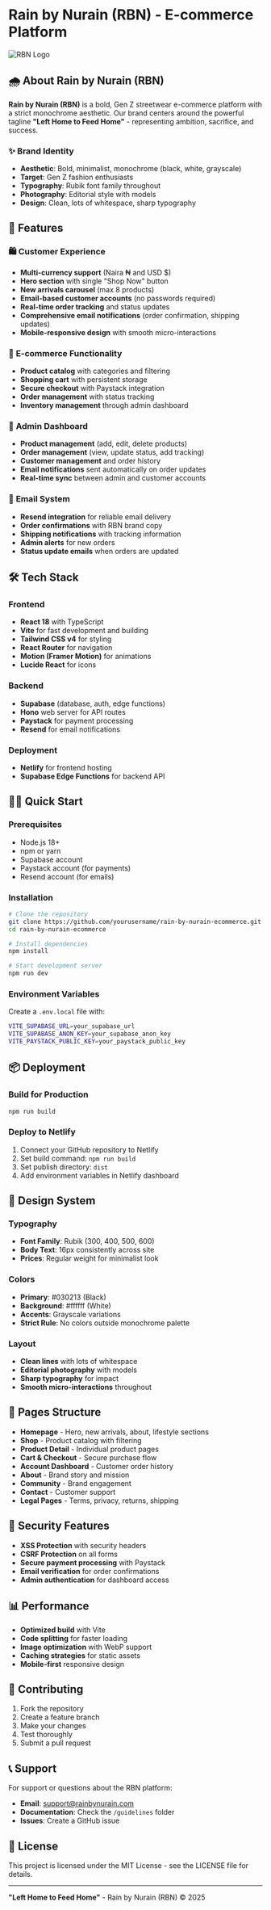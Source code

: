 # Rain by Nurain (RBN) - E-commerce Platform

![RBN Logo](public/rbn-favicon.svg)

## 🌧️ About Rain by Nurain (RBN)

**Rain by Nurain (RBN)** is a bold, Gen Z streetwear e-commerce platform with a strict monochrome aesthetic. Our brand centers around the powerful tagline **"Left Home to Feed Home"** - representing ambition, sacrifice, and success.

### ✨ Brand Identity
- **Aesthetic**: Bold, minimalist, monochrome (black, white, grayscale)
- **Target**: Gen Z fashion enthusiasts
- **Typography**: Rubik font family throughout
- **Photography**: Editorial style with models
- **Design**: Clean, lots of whitespace, sharp typography

## 🚀 Features

### 🛍️ **Customer Experience**
- **Multi-currency support** (Naira ₦ and USD $)
- **Hero section** with single "Shop Now" button
- **New arrivals carousel** (max 8 products)
- **Email-based customer accounts** (no passwords required)
- **Real-time order tracking** and status updates
- **Comprehensive email notifications** (order confirmation, shipping updates)
- **Mobile-responsive design** with smooth micro-interactions

### 🏪 **E-commerce Functionality**
- **Product catalog** with categories and filtering
- **Shopping cart** with persistent storage
- **Secure checkout** with Paystack integration
- **Order management** with status tracking
- **Inventory management** through admin dashboard

### 🔧 **Admin Dashboard**
- **Product management** (add, edit, delete products)
- **Order management** (view, update status, add tracking)
- **Customer management** and order history
- **Email notifications** sent automatically on order updates
- **Real-time sync** between admin and customer accounts

### 📧 **Email System**
- **Resend integration** for reliable email delivery
- **Order confirmations** with RBN brand copy
- **Shipping notifications** with tracking information
- **Admin alerts** for new orders
- **Status update emails** when orders are updated

## 🛠️ Tech Stack

### **Frontend**
- **React 18** with TypeScript
- **Vite** for fast development and building
- **Tailwind CSS v4** for styling
- **React Router** for navigation
- **Motion (Framer Motion)** for animations
- **Lucide React** for icons

### **Backend**
- **Supabase** (database, auth, edge functions)
- **Hono** web server for API routes
- **Paystack** for payment processing
- **Resend** for email notifications

### **Deployment**
- **Netlify** for frontend hosting
- **Supabase Edge Functions** for backend API

## 🏃‍♀️ Quick Start

### Prerequisites
- Node.js 18+ 
- npm or yarn
- Supabase account
- Paystack account (for payments)
- Resend account (for emails)

### Installation
```bash
# Clone the repository
git clone https://github.com/yourusername/rain-by-nurain-ecommerce.git
cd rain-by-nurain-ecommerce

# Install dependencies
npm install

# Start development server
npm run dev
```

### Environment Variables
Create a `.env.local` file with:
```bash
VITE_SUPABASE_URL=your_supabase_url
VITE_SUPABASE_ANON_KEY=your_supabase_anon_key
VITE_PAYSTACK_PUBLIC_KEY=your_paystack_public_key
```

## 📦 Deployment

### Build for Production
```bash
npm run build
```

### Deploy to Netlify
1. Connect your GitHub repository to Netlify
2. Set build command: `npm run build`
3. Set publish directory: `dist`
4. Add environment variables in Netlify dashboard

## 🎨 Design System

### **Typography**
- **Font Family**: Rubik (300, 400, 500, 600)
- **Body Text**: 16px consistently across site
- **Prices**: Regular weight for minimalist look

### **Colors**
- **Primary**: #030213 (Black)
- **Background**: #ffffff (White)
- **Accents**: Grayscale variations
- **Strict Rule**: No colors outside monochrome palette

### **Layout**
- **Clean lines** with lots of whitespace
- **Editorial photography** with models
- **Sharp typography** for impact
- **Smooth micro-interactions** throughout

## 📱 Pages Structure

- **Homepage** - Hero, new arrivals, about, lifestyle sections
- **Shop** - Product catalog with filtering
- **Product Detail** - Individual product pages
- **Cart & Checkout** - Secure purchase flow
- **Account Dashboard** - Customer order history
- **About** - Brand story and mission
- **Community** - Brand engagement
- **Contact** - Customer support
- **Legal Pages** - Terms, privacy, returns, shipping

## 🔐 Security Features

- **XSS Protection** with security headers
- **CSRF Protection** on all forms
- **Secure payment processing** with Paystack
- **Email verification** for order confirmations
- **Admin authentication** for dashboard access

## 📊 Performance

- **Optimized build** with Vite
- **Code splitting** for faster loading
- **Image optimization** with WebP support
- **Caching strategies** for static assets
- **Mobile-first** responsive design

## 🤝 Contributing

1. Fork the repository
2. Create a feature branch
3. Make your changes
4. Test thoroughly
5. Submit a pull request

## 📞 Support

For support or questions about the RBN platform:
- **Email**: support@rainbynurain.com
- **Documentation**: Check the `/guidelines` folder
- **Issues**: Create a GitHub issue

## 📄 License

This project is licensed under the MIT License - see the LICENSE file for details.

---

**"Left Home to Feed Home"** - Rain by Nurain (RBN) © 2025